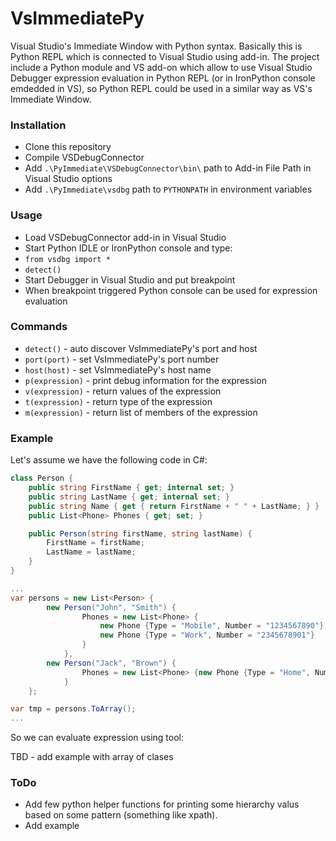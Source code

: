 VsImmediatePy
===========

Visual Studio's Immediate Window with Python syntax. Basically this is Python REPL which is connected to Visual Studio using add-in. The project include a Python module and VS add-on which allow to use Visual Studio Debugger expression evaluation in Python REPL (or in IronPython console emdedded in VS), so Python REPL could be used in a similar way as VS's Immediate Window.

### Installation
* Clone this repository
* Compile VSDebugConnector
* Add `.\PyImmediate\VSDebugConnector\bin\` path to Add-in File Path in Visual Studio options 
* Add `.\PyImmediate\vsdbg` path to `PYTHONPATH` in environment variables

### Usage
* Load VSDebugConnector add-in in Visual Studio
* Start Python IDLE or IronPython console and type:
* `from vsdbg import *`
* `detect()`
* Start Debugger in Visual Studio and put breakpoint
* When breakpoint triggered Python console can be used for expression evaluation

### Commands
* `detect()` - auto discover VsImmediatePy's port and host
* `port(port)` - set VsImmediatePy's port number
* `host(host)` - set VsImmediatePy's host name 
* `p(expression)` - print debug information for the expression
* `v(expression)` - return values of the expression
* `t(expression)` - return type of the expression
* `m(expression)` -  return list of members of the expression

### Example

Let's assume we have the following code in C#:

```csharp
class Person {
    public string FirstName { get; internal set; }
    public string LastName { get; internal set; }
    public string Name { get { return FirstName + " " + LastName; } }
    public List<Phone> Phones { get; set; }

    public Person(string firstName, string lastName) {
        FirstName = firstName;
        LastName = lastName;
    }
}

...
var persons = new List<Person> {
        new Person("John", "Smith") {
                Phones = new List<Phone> {
                    new Phone {Type = "Mobile", Number = "1234567890"}, 
                    new Phone {Type = "Work", Number = "2345678901"}
                }
            },
        new Person("Jack", "Brown") {
                Phones = new List<Phone> {new Phone {Type = "Home", Number = "3456789012"}}
            }
    };

var tmp = persons.ToArray();
...
```

So we can evaluate expression using tool:

TBD - add example with array of clases

### ToDo
* Add few python helper functions for printing some hierarchy valus based on some pattern (something like xpath).
* Add example
